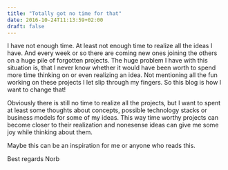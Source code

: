 ```yaml
---
title: "Totally got no time for that"
date: 2016-10-24T11:13:59+02:00
draft: false
---
```


I have not enough time. At least not enough time to realize all the ideas 
I have. And every week or so there are coming new ones joining the others on a huge pile 
of forgotten projects. The huge problem I have with this situation is, that I never know whether
it would have been worth to spend more time thinking on or even realizing an idea.
Not mentioning all the fun working on these projects I let slip through my fingers.
So this blog is how I want to change that!

Obviously there is still no time to realize all the projects, but I want to spent at least
some thoughts about concepts, possible technology stacks or business models for some of my ideas.
This way time worthy projects can become closer to their realization and nonesense ideas can give me
some joy while thinking about them.

Maybe this can be an inspiration for me or anyone who reads this. 


Best regards
Norb